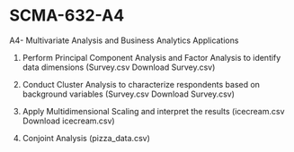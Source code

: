 # SCMA-632-A4
A4- Multivariate Analysis and Business Analytics Applications

1. Perform Principal Component Analysis and Factor Analysis to identify data dimensions (Survey.csv Download Survey.csv)

2. Conduct Cluster Analysis to characterize respondents based on background variables (Survey.csv Download Survey.csv)

3. Apply Multidimensional Scaling and interpret the results  (icecream.csv Download icecream.csv)

4. Conjoint Analysis (pizza_data.csv)
